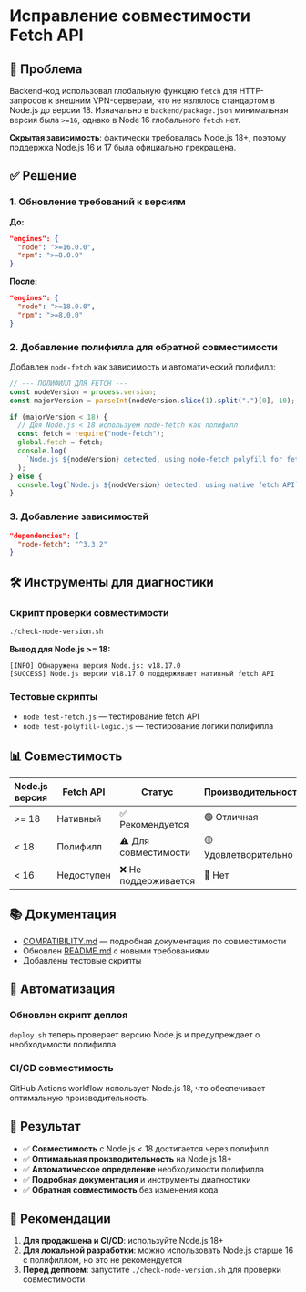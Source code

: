 # Исправление совместимости Fetch API

## 🎯 Проблема

Backend-код использовал глобальную функцию `fetch` для HTTP-запросов к внешним VPN-серверам, что не являлось стандартом в Node.js до версии 18. Изначально в `backend/package.json` минимальная версия была `>=16`, однако в Node 16 глобального `fetch` нет.

**Скрытая зависимость**: фактически требовалась Node.js 18+, поэтому поддержка Node.js 16 и 17 была официально прекращена.

## ✅ Решение

### 1. Обновление требований к версиям

**До:**

```json
"engines": {
  "node": ">=16.0.0",
  "npm": ">=8.0.0"
}
```

**После:**

```json
"engines": {
  "node": ">=18.0.0",
  "npm": ">=8.0.0"
}
```

### 2. Добавление полифилла для обратной совместимости

Добавлен `node-fetch` как зависимость и автоматический полифилл:

```javascript
// --- ПОЛИФИЛЛ ДЛЯ FETCH ---
const nodeVersion = process.version;
const majorVersion = parseInt(nodeVersion.slice(1).split(".")[0], 10);

if (majorVersion < 18) {
  // Для Node.js < 18 используем node-fetch как полифилл
  const fetch = require("node-fetch");
  global.fetch = fetch;
  console.log(
    `Node.js ${nodeVersion} detected, using node-fetch polyfill for fetch API`,
  );
} else {
  console.log(`Node.js ${nodeVersion} detected, using native fetch API`);
}
```

### 3. Добавление зависимостей

```json
"dependencies": {
  "node-fetch": "^3.3.2"
}
```

## 🛠️ Инструменты для диагностики

### Скрипт проверки совместимости

```bash
./check-node-version.sh
```

**Вывод для Node.js >= 18:**

```
[INFO] Обнаружена версия Node.js: v18.17.0
[SUCCESS] Node.js версии v18.17.0 поддерживает нативный fetch API
```

### Тестовые скрипты

- `node test-fetch.js` — тестирование fetch API
- `node test-polyfill-logic.js` — тестирование логики полифилла

## 📊 Совместимость

| Node.js версия | Fetch API  | Статус               | Производительность   |
| -------------- | ---------- | -------------------- | -------------------- |
| >= 18          | Нативный   | ✅ Рекомендуется     | 🟢 Отличная          |
| < 18           | Полифилл   | ⚠️ Для совместимости | 🟡 Удовлетворительно |
| < 16           | Недоступен | ❌ Не поддерживается | 🔴 Нет               |

## 📚 Документация

- [COMPATIBILITY.md](./COMPATIBILITY.md) — подробная документация по совместимости
- Обновлен [README.md](./README.md) с новыми требованиями
- Добавлены тестовые скрипты

## 🔄 Автоматизация

### Обновлен скрипт деплоя

`deploy.sh` теперь проверяет версию Node.js и предупреждает о необходимости полифилла.

### CI/CD совместимость

GitHub Actions workflow использует Node.js 18, что обеспечивает оптимальную производительность.

## 🎉 Результат

- ✅ **Совместимость** с Node.js < 18 достигается через полифилл
- ✅ **Оптимальная производительность** на Node.js 18+
- ✅ **Автоматическое определение** необходимости полифилла
- ✅ **Подробная документация** и инструменты диагностики
- ✅ **Обратная совместимость** без изменения кода

## 🚀 Рекомендации

1. **Для продакшена и CI/CD**: используйте Node.js 18+
2. **Для локальной разработки**: можно использовать Node.js старше 16 с полифиллом, но это не рекомендуется
3. **Перед деплоем**: запустите `./check-node-version.sh` для проверки совместимости
